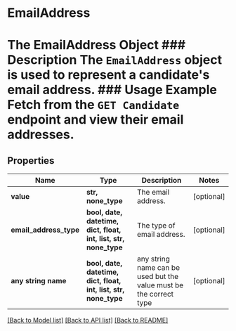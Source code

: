 # EmailAddress

# The EmailAddress Object ### Description The `EmailAddress` object is used to represent a candidate's email address. ### Usage Example Fetch from the `GET Candidate` endpoint and view their email addresses.

## Properties
Name | Type | Description | Notes
------------ | ------------- | ------------- | -------------
**value** | **str, none_type** | The email address. | [optional] 
**email_address_type** | **bool, date, datetime, dict, float, int, list, str, none_type** | The type of email address. | [optional] 
**any string name** | **bool, date, datetime, dict, float, int, list, str, none_type** | any string name can be used but the value must be the correct type | [optional]

[[Back to Model list]](../README.md#documentation-for-models) [[Back to API list]](../README.md#documentation-for-api-endpoints) [[Back to README]](../README.md)


